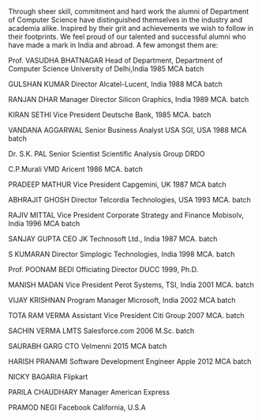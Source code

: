 Through sheer skill, commitment and hard work  the alumni of Department of Computer Science have distinguished themselves in the industry and academia alike. Inspired by their grit and achievements we wish to follow in their footprints. We feel proud of our talented and successful alumni who have made a mark in India and abroad. A few amongst them are:

Prof. VASUDHA BHATNAGAR
Head of Department, Department of Computer Science
University of Delhi,India
1985 MCA batch

GULSHAN KUMAR
Director
AIcatel-Lucent, India
1988 MCA batch

RANJAN DHAR
Manager Director
Silicon Graphics, India
1989 MCA. batch

KIRAN SETHI
Vice President
Deutsche Bank,
1985 MCA. batch

VANDANA AGGARWAL
Senior Business Analyst
USA SGI, USA
1988 MCA batch

Dr. S.K. PAL
Senior Scientist 
Scientific Analysis Group
DRDO

C.P.Murali
VMD
Aricent
1986 MCA. batch

PRADEEP MATHUR
Vice President
Capgemini, UK
1987 MCA batch 

ABHRAJIT GHOSH
Director
Telcordia Technologies, USA
1993 MCA. batch

RAJIV MITTAL
Vice President
Corporate Strategy and Finance Mobisolv,  India
1996 MCA batch

SANJAY GUPTA
CEO
JK Technosoft Ltd., India
1987 MCA. batch

S KUMARAN
Director
Simplogic Technologies, India
1998 MCA. batch

Prof. POONAM BEDI
Officiating Director
DUCC
1999, Ph.D.

MANISH MADAN
Vice President
Perot Systems, TSI, India
2001 MCA. batch

VIJAY KRISHNAN
Program Manager
Microsoft, India
2002 MCA batch

TOTA RAM VERMA
Assistant Vice President
Citi Group
2007 MCA. batch

SACHlN VERMA
LMTS
Salesforce.com
2006 M.Sc. batch

SAURABH GARG
CTO
Velmenni
2015 MCA batch

HARISH PRANAMI
Software Development Engineer
Apple
2012 MCA batch

NICKY BAGARIA
Flipkart 

PARILA CHAUDHARY
Manager
American Express  

PRAMOD NEGI
Facebook
California, U.S.A
